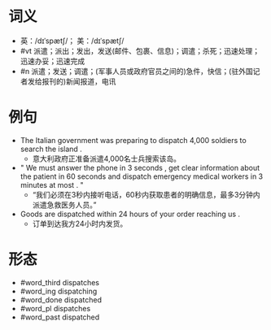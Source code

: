 # 词义
- 英：/dɪˈspætʃ/； 美：/dɪˈspætʃ/
- #vt 派遣；派出；发出，发送(邮件、包裹、信息)；调遣；杀死；迅速处理；迅速办妥；迅速完成
- #n 派遣；发送；调遣；(军事人员或政府官员之间的)急件，快信；(驻外国记者发给报刊的)新闻报道，电讯
# 例句
- The Italian government was preparing to dispatch 4,000 soldiers to search the island .
	- 意大利政府正准备派遣4,000名士兵搜索该岛。
- " We must answer the phone in 3 seconds , get clear information about the patient in 60 seconds and dispatch emergency medical workers in 3 minutes at most . "
	- “我们必须在3秒内接听电话，60秒内获取患者的明确信息，最多3分钟内派遣急救医务人员。”
- Goods are dispatched within 24 hours of your order reaching us .
	- 订单到达我方24小时内发货。
# 形态
- #word_third dispatches
- #word_ing dispatching
- #word_done dispatched
- #word_pl dispatches
- #word_past dispatched

